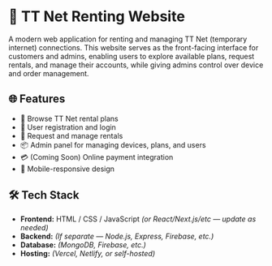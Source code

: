 # 🧭 TT Net Renting Website

A modern web application for renting and managing TT Net (temporary internet) connections. This website serves as the front-facing interface for customers and admins, enabling users to explore available plans, request rentals, and manage their accounts, while giving admins control over device and order management.

## 🌐 Features

- 📄 Browse TT Net rental plans
- 👤 User registration and login
- 🛒 Request and manage rentals
- 📦 Admin panel for managing devices, plans, and users
- 💳 (Coming Soon) Online payment integration
- 📱 Mobile-responsive design

## 🛠️ Tech Stack

- **Frontend:** HTML / CSS / JavaScript *(or React/Next.js/etc — update as needed)*
- **Backend:** *(If separate — Node.js, Express, Firebase, etc.)*
- **Database:** *(MongoDB, Firebase, etc.)*
- **Hosting:** *(Vercel, Netlify, or self-hosted)*
